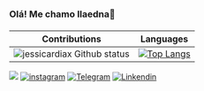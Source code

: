 ### Olá! Me chamo Ilaedna👋
####

 |Contributions  |Languages  |
|---|---|
|![jessicardiax Github status](https://github-readme-stats.vercel.app/api?username=ilaedna16&show_icons=true&theme=midnight-purple) |[![Top Langs](https://githubreadme-stats.vercel.app/api/top-langs/?username=ilaedna16&layout=compact&theme=midnight-purple)](https://github.com/ilaedna16/github-readme-stats)  | 

 <a href= "mailto:ilaedna.silva@alunos.uferssa.edu.br"><img src="https://img.shields.io/badge/Gmail-D14836?style=for-the-badge&logo=gmail&logoColor=white" target="_blank"></a>
[![instagram](https://img.shields.io/badge/Instagram-E4405F?style=for-the-badge&logo=instagram&logoColor=white)](https://www.instagram.com/ilaedna_16/)
[![Telegram](https://img.shields.io/badge/Telegram-2CA5E0?style=for-the-badge&logo=telegram&logoColor=white)](https://t.me/+5584999918295)
[![Linkendin](https://img.shields.io/badge/LinkedIn-0077B5?style=for-the-badge&logo=linkedin&logoColor=white)](https:/www.linkedin.com/in/ilaedna-delmiro-6a17a1266/)
